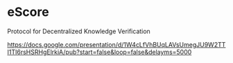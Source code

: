 # eScore
Protocol for Decentralized Knowledge Verification

https://docs.google.com/presentation/d/1W4cLfVhBUqLAVsUmegJU9W2TTI1TI6rsHSRHgElrkiA/pub?start=false&loop=false&delayms=5000
